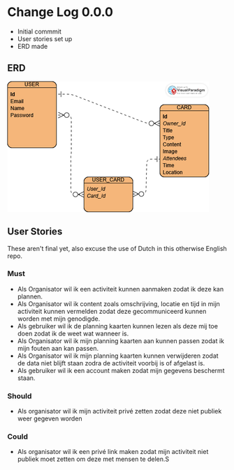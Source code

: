 # Change Log 0.0.0

- Initial commmit
- User stories set up
- ERD made

## ERD

<img src="./Planning_Cards_ERD.png" alt="ERD"/>

## User Stories

These aren't final yet, also excuse the use of Dutch in this otherwise English repo.

### Must

- Als Organisator wil ik een activiteit kunnen aanmaken zodat ik deze kan plannen.
- Als Organisator wil ik content zoals omschrijving, locatie en tijd in mijn activiteit kunnen vermelden zodat deze gecommuniceerd kunnen worden met mijn genodigde.
- Als gebruiker wil ik de planning kaarten kunnen lezen als deze mij toe doen zodat ik de weet wat wanneer is.
- Als Organisator wil ik mijn planning kaarten aan kunnen passen zodat ik mijn fouten aan kan passen.
- Als Organisator wil ik mijn planning kaarten kunnen verwijderen zodat de data niet blijft staan zodra de activiteit voorbij is of afgelast is.
- Als gebruiker wil ik een account maken zodat mijn gegevens beschermt staan.

### Should

- Als organisator wil ik mijn activiteit privé zetten zodat deze niet publiek weer gegeven worden

### Could

- Als organisator wil ik een privé link maken zodat mijn activiteit niet publiek moet zetten om deze met mensen te delen.S
